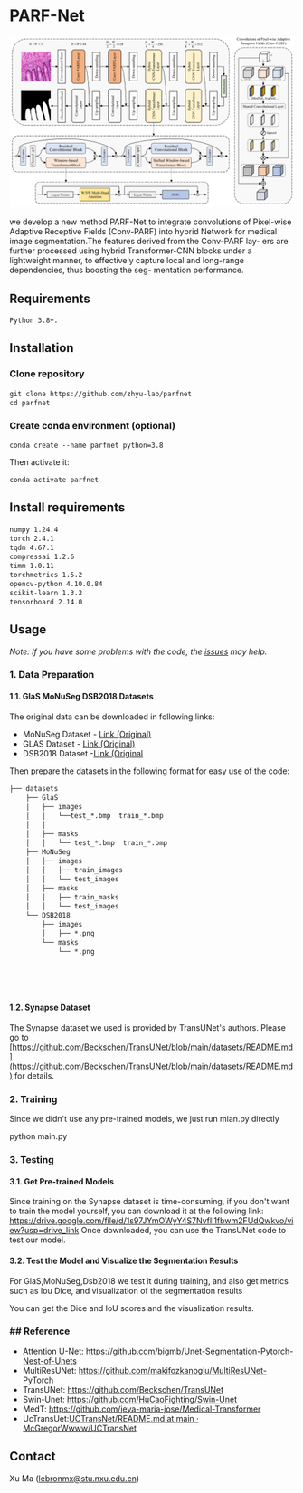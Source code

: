 # PARF-Net

![framework](images/figure1.png)

we develop a new
method PARF-Net to integrate convolutions of Pixel-wise
Adaptive Receptive Fields (Conv-PARF) into hybrid Network
for medical image segmentation.The features derived from the Conv-PARF lay-
ers are further processed using hybrid Transformer-CNN
blocks under a lightweight manner, to effectively capture
local and long-range dependencies, thus boosting the seg-
mentation performance.

## Requirements

```angular2html
Python 3.8+.
```

## Installation

### Clone repository

```angular2html
git clone https://github.com/zhyu-lab/parfnet
cd parfnet
```

### Create conda environment (optional)

```angular2html
conda create --name parfnet python=3.8
```

Then activate it:

```angular2html
conda activate parfnet
```

## Install requirements

```angular2html
numpy 1.24.4
torch 2.4.1
tqdm 4.67.1
compressai 1.2.6
timm 1.0.11
torchmetrics 1.5.2
opencv-python 4.10.0.84
scikit-learn 1.3.2
tensorboard 2.14.0
```

## Usage

*Note: If you have some problems with the code, the [issues](https://github.com/McGregorWwww/UCTransNet/issues?q=is%3Aissue+is%3Aclosed) may help.*

### 1. Data Preparation

#### 1.1. GlaS  MoNuSeg  DSB2018 Datasets

The original data can be downloaded in following links:

* MoNuSeg Dataset - [Link (Original)](https://monuseg.grand-challenge.org/Data/)
* GLAS Dataset - [Link (Original)](https://warwick.ac.uk/fac/cross_fac/tia/data/glascontest)
* DSB2018 Dataset -[Link (Original](https://www.kaggle.com/c/data-science-bowl-2018/data)

Then prepare the datasets in the following format for easy use of the code:

```angular2html
├── datasets
    ├── GlaS
    │   ├── images
    │   │   └──test_*.bmp  train_*.bmp
    │   │   
    │   ├── masks
    │   │   └── test_*.bmp  train_*.bmp       
    ├── MoNuSeg
    │   ├── images
    │   │   ├── train_images
    │   │   └── test_images
    │   ├── masks
    │   │   ├── train_masks
    │   │   └── test_images
    └── DSB2018
        ├── images
        │   ├── *.png
        └── masks
            └── *.png
       


       
```

#### 1.2. Synapse Dataset

The Synapse dataset we used is provided by TransUNet's authors.
Please go to [https://github.com/Beckschen/TransUNet/blob/main/datasets/README.md](https://github.com/Beckschen/TransUNet/blob/main/datasets/README.md)
for details.

### 2. Training

Since we didn't use any pre-trained models, we just run mian.py directly

python main.py

#### 

### 3. Testing

#### 3.1. Get Pre-trained Models

Since training on the Synapse dataset is time-consuming, if you don't want to train the model yourself, you can download it at the following link: https://drive.google.com/file/d/1s97JYmOWyY4S7NvfIl1fbwm2FUdQwkvo/view?usp=drive_link Once downloaded, you can use the TransUNet code to test our model.

#### 3.2. Test the Model and Visualize the Segmentation Results

For GlaS,MoNuSeg,Dsb2018 we test it during training, and also get metrics such as Iou Dice, and visualization of the segmentation results

You can get the Dice and IoU scores and the visualization results. 

### ## Reference

* Attention U-Net: https://github.com/bigmb/Unet-Segmentation-Pytorch-Nest-of-Unets
* MultiResUNet: https://github.com/makifozkanoglu/MultiResUNet-PyTorch
* TransUNet: https://github.com/Beckschen/TransUNet
* Swin-Unet: https://github.com/HuCaoFighting/Swin-Unet
* MedT: https://github.com/jeya-maria-jose/Medical-Transformer
* UcTransUet:[UCTransNet/README.md at main · McGregorWwww/UCTransNet](https://github.com/McGregorWwww/UCTransNet)

## Contact

Xu  Ma ([lebronmx@stu.nxu.edu.cn](lebronmx@stu.nxu.edu.cn))
